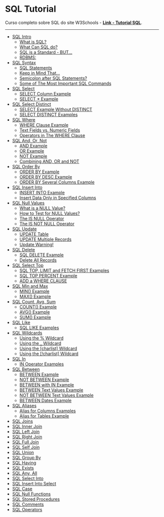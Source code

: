 # SQL Tutorial

Curso completo sobre SQL do site W3Schools - [**Link - Tutorial SQL**](https://www.w3schools.com/sql/default.asp).

---

- [SQL Intro](./content/README.md/#sql-intro)
    - [What is SQL?](./content/README.md/#o-que-é-sql)
    - [What Can SQL do?](./content/README.md/#o-que-o-sql-pode-fazer)
    - [SQL is a Standard - BUT...](./content/README.md/#sql-é-um-padrão---mas)
    - [RDBMS:](./content/README.md/#rdbms)
- [SQL Syntax](./content/README.md/#sql-syntax)
    - [SQL Statements](./content/README.md/#instruções-sql)
    - [Keep in Mind That...](./content/README.md/#tenha-em-mente-que)
    - [Semicolon after SQL Statements?](./content/README.md/#ponto-e-vírgula-após-instruções-sql)
    - [Some of The Most Important SQL Commands](./content/README.md/#alguns-dos-comandos-sql-mais-importantes)
- [SQL Select](./content/README.md/#sql-select)
    - [SELECT Column Example](./content/README.md/#exemplo-de-coluna-select)
    - [SELECT * Example](./content/README.md/#select--exemplo)
- [SQL Select Distinct](./content/README.md/#sql-select-distinct)
    - [SELECT Example Without DISTINCT](./content/README.md/#exemplo-de-select-sem-distinct)
    - [SELECT DISTINCT Examples](./content/README.md/#exemplos-de-select-distinct)
- [SQL Where](./content/README.md/#sql-where)
    - [WHERE Clause Example](./content/README.md/#exemplo-de-cláusula-where)
    - [Text Fields vs. Numeric Fields](./content/README.md/#campos-de-texto-vs-campos-numéricos)
    - [Operators in The WHERE Clause](./content/README.md/#operadores-na-cláusula-where)
- [SQL And, Or, Not](./content/README.md/#sql-and-or-not)
    - [AND Example](./content/README.md/#exemplo-and)
    - [OR Example](./content/README.md/#exemplo-or)
    - [NOT Example](./content/README.md/#exemplo-not)
    - [Combining AND, OR and NOT](./content/README.md/#combinando-and-or-e-not)
- [SQL Order By](./content/README.md/#sql-order-by)
    - [ORDER BY Example](./content/README.md/#exemplo-order-by)
    - [ORDER BY DESC Example](./content/README.md/#exemplo-order-by-desc)
    - [ORDER BY Several Columns Example](./content/README.md/#exemplo-order-by-várias-colunas)
- [SQL Insert Into](./content/README.md/#sql-insert-into)
    - [INSERT INTO Example](./content/README.md/#exemplo-insert-into)
    - [Insert Data Only in Specified Columns](./content/README.md/#inserir-dados-apenas-nas-colunas-especificadas)
- [SQL Null Values](./content/README.md/#sql-null-values)
    - [What is a NULL Value?](./content/README.md/#o-que-é-um-valor-null)
    - [How to Test for NULL Values?](./content/README.md/#como-testar-valores-null)
    - [The IS NULL Operator](./content/README.md/#o-operador-is-null)
    - [The IS NOT NULL Operator](./content/README.md/#o-operador-is-not-null)
- [SQL Update](./content/README.md/#sql-update)
    - [UPDATE Table](./content/README.md/#tabela-update)
    - [UPDATE Multiple Records](./content/README.md/#múltiplos-registros-update)
    - [Update Warning!](./content/README.md/#aviso-de-update)
- [SQL Delete](./content/README.md/#sql-delete)
    - [SQL DELETE Example](./content/README.md/#exemplo-sql-delete)
    - [Delete All Records](./content/README.md/#excluir-todos-os-registros)
- [SQL Select Top](./content/README.md/#sql-select-top)
    - [SQL TOP, LIMIT and FETCH FIRST Examples](./content/README.md/#exemplos-sql-top-limit-e-fetch-first)
    - [SQL TOP PERCENT Example](./content/README.md/#exemplo-sql-top-percent)
    - [ADD a WHERE CLAUSE](./content/README.md/#adicione-uma-cláusula-where)
- [SQL Min and Max](./content/README.md/#sql-min-and-max)
    - [MIN() Example](./content/README.md/#exemplo-min)
    - [MAX() Example](./content/README.md/#exemplo-max)
- [SQL Count, Avg, Sum](./content/README.md/#sql-count-avg-sum)
    - [COUNT() Example](./content/README.md/#exemplo-count)
    - [AVG() Example](./content/README.md/#exemplo-avg)
    - [SUM() Example](./content/README.md/#exemplo-sum)
- [SQL Like](./content/README.md/#sql-like)
    - [SQL LIKE Examples](./content/README.md/#exemplos-de-sql-like)
- [SQL Wildcards](./content/README.md/#sql-wildcards)
    - [Using the % Wildcard](./content/README.md/#usando-o-curinga)
    - [Using the _ Wildcard](./content/README.md/#usando-o-curinga-_)
    - [Using the [charlist] Wildcard](./content/README.md/#usando-o-curinga-charlist)
    - [Using the [!charlist] Wildcard](./content/README.md/#usando-o-curinga-charlist-1)
- [SQL In](./content/README.md/#sql-in)
    - [IN Operator Examples](./content/README.md/#exemplos-do-operador-in)
- [SQL Between](./content/README.md/#sql-between)
    - [BETWEEN Example](./content/README.md/#exemplo-between)
    - [NOT BETWEEN Example](./content/README.md/#exemplo-not-between)
    - [BETWEEN with IN Example](./content/README.md/#exemplo-between-com-in)
    - [BETWEEN Text Values Example](./content/README.md/#exemplo-between-com-valores-textuais)
    - [NOT BETWEEN Text Values Example](./content/README.md/#exemplo-not-between-com-valores-textuais)
    - [BETWEEN Dates Example](./content/README.md/#exemplo-between-com-datas)
- [SQL Aliases](./content/README.md/#sql-aliases)
    - [Alias for Columns Examples](./content/README.md/#exemplos-de-colunas-com-alias)
    - [Alias for Tables Example](./content/README.md/#exemplos-de-tabelas-com-alias)
- [SQL Joins]()
- [SQL Inner Join]()
- [SQL Left Join]()
- [SQL Right Join]()
- [SQL Full Join]()
- [SQL Self Join]()
- [SQL Union]()
- [SQL Group By]()
- [SQL Having]()
- [SQL Exists]()
- [SQL Any, All]()
- [SQL Select Into]()
- [SQL Insert Into Select]()
- [SQL Case]()
- [SQL Null Functions]()
- [SQL Stored Procedures]()
- [SQL Comments]()
- [SQL Operators]()
